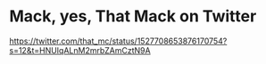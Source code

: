<div><h1>Mack, yes, That Mack on Twitter</h1></div>
<div><a href=https://twitter.com/that_mc/status/1527708653876170754?s=12&t=HNUIqALnM2mrbZAmCztN9A>https://twitter.com/that_mc/status/1527708653876170754?s=12&t=HNUIqALnM2mrbZAmCztN9A</a><br></div>

